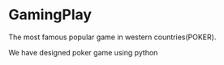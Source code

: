# GamingPlay

The most famous popular game in western countries(POKER).

We have designed poker game using python

